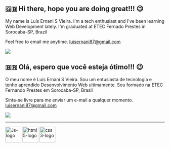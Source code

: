 ## 🇬🇧 Hi there, hope you are doing great!!! 😉

My name is Luís Ernani S Vieira.
I'm a tech enthusiast and I've been learning Web Development lately.
I'm graduated at ETEC Fernado Prestes in Sorocaba-SP, Brazil

Feel free to email me anytime.
luisernani87@gmail.com
<div>
    <a href="https://www.linkedin.com/in/luis-vieira-533ab09a/" target="_blank"><img src="https://img.shields.io/badge/-LinkedIn-%230077B5?style=for-the-badge&logo=linkedin&logoColor=white" target="_blank"></a>
</div>

## 🇧🇷 Olá, espero que você esteja ótimo!!! 😉

O meu nome é Luís Ernani S Vieira. Sou um entusiasta de tecnologia e tenho aprendido Desenvolvimento Web ultimamente. Sou formado na ETEC Fernando Prestes em Sorocaba-SP, Brasil

Sinta-se livre para me enviar um e-mail a qualquer momento.
luisernani87@gmail.com
<div>
    <a href="https://www.linkedin.com/in/luis-vieira-533ab09a/" target="_blank"><img src="https://img.shields.io/badge/-LinkedIn-%230077B5?style=for-the-badge&logo=linkedin&logoColor=white" target="_blank"></a>
</div>
<hr>
<div>
   <img alt="Js-logo" height="50" width="50" src="https://cdn.jsdelivr.net/gh/devicons/devicon/icons/javascript/javascript-original.svg" />
   <img alt="html5-logo" height="50" width="50" src="https://cdn.jsdelivr.net/gh/devicons/devicon/icons/html5/html5-original.svg" />
   <img alt="css3-logo" height="50" width="50" src="https://cdn.jsdelivr.net/gh/devicons/devicon/icons/css3/css3-original.svg" />
          
</div>
<br>
<div>
    <img alt="" href="[![Top Langs](https://github-readme-stats.vercel.app/api/top-langs/luisernanianuraghazra&layout=compact)](https://github.com/anuraghazra/github-readme-stats)"/>
</div>


